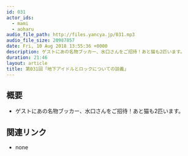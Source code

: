 ```yaml
---
id: 031
actor_ids:
  - mami
  - aoharu
audio_file_path: http://files.yancya.jp/031.mp3
audio_file_size: 20987857
date: Fri, 10 Aug 2018 13:55:36 +0000
description: ゲストにあの名物ブッカー、水口さんをご招待！あと猫も2匹います。
duration: 21:46
layout: article
title: 第031回「地下アイドルとロックについての談義」
---
```

## 概要

* ゲストにあの名物ブッカー、水口さんをご招待！あと猫も2匹います。

## 関連リンク

* none
